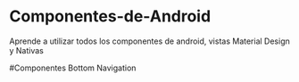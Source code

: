 # Componentes-de-Android
Aprende a utilizar todos los componentes de android, vistas Material Design y Nativas

#Componentes
Bottom Navigation

